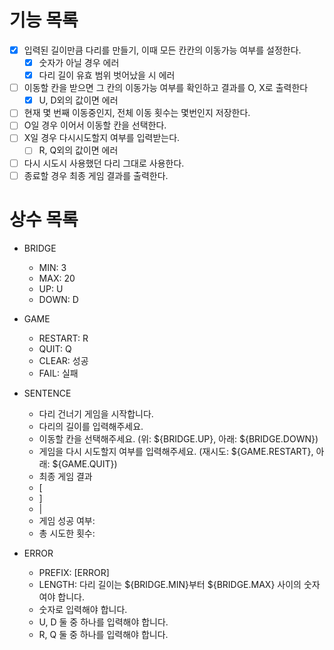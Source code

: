 # 기능 목록

- [x] 입력된 길이만큼 다리를 만들기, 이때 모든 칸칸의 이동가능 여부를 설정한다.
  - [x] 숫자가 아닐 경우 에러
  - [x] 다리 길이 유효 범위 벗어났을 시 에러
- [ ] 이동할 칸을 받으면 그 칸의 이동가능 여부를 확인하고 결과를 O, X로 출력한다
  - [x] U, D외의 값이면 에러
- [ ] 현재 몇 번째 이동중인지, 전체 이동 횟수는 몇번인지 저장한다.
- [ ] O일 경우 이어서 이동할 칸을 선택한다.
- [ ] X일 경우 다시시도할지 여부를 입력받는다.
  - [ ] R, Q외의 값이면 에러
- [ ] 다시 시도시 사용했던 다리 그대로 사용한다.
- [ ] 종료할 경우 최종 게임 결과를 출력한다.

# 상수 목록

- BRIDGE

  - MIN: 3
  - MAX: 20
  - UP: U
  - DOWN: D

- GAME

  - RESTART: R
  - QUIT: Q
  - CLEAR: 성공
  - FAIL: 실패

- SENTENCE

  - 다리 건너기 게임을 시작합니다.
  - 다리의 길이를 입력해주세요.
  - 이동할 칸을 선택해주세요. (위: ${BRIDGE.UP}, 아래: ${BRIDGE.DOWN})
  - 게임을 다시 시도할지 여부를 입력해주세요. (재시도: ${GAME.RESTART}, 아래: ${GAME.QUIT})
  - 최종 게임 결과
  - [
  - ]
  - |
  - 게임 성공 여부:
  - 총 시도한 횟수:

- ERROR
  - PREFIX: [ERROR]
  - LENGTH: 다리 길이는 ${BRIDGE.MIN}부터 ${BRIDGE.MAX} 사이의 숫자여야 합니다.
  - 숫자로 입력해야 합니다.
  - U, D 둘 중 하나를 입력해야 합니다.
  - R, Q 둘 중 하나를 입력해야 합니다.
